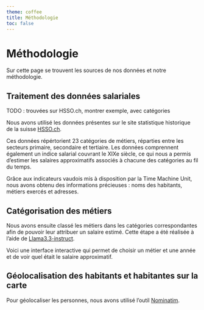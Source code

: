 ```yaml
---
theme: coffee 
title: Méthodologie
toc: false
---
```


# Méthodologie

Sur cette page se trouvent les sources de nos données et notre méthodologie.

## Traitement des données salariales

TODO : trouvées sur HSSO.ch, montrer exemple, avec catégories

Nous avons utilisé les données présentes sur le site statistique historique de la suisse [HSSO.ch](https://hsso.ch/).

Ces données répértorient 23 catégories de métiers, réparties entre les secteurs primaire, secondaire et tertiaire. Les données comprennent également un indice salarial couvrant le XIXe siècle, ce qui nous a permis d’estimer les salaires approximatifs associés à chacune des catégories au fil du temps.

Grâce aux indicateurs vaudois mis à disposition par la Time Machine Unit, nous avons obtenu des informations précieuses : noms des habitants, métiers exercés et adresses. 

## Catégorisation des métiers

Nous avons ensuite classé les métiers dans les catégories correspondantes afin de pouvoir leur attribuer un salaire estimé. Cette étape a été réalisée à l’aide de [Llama3.3-instruct](https://huggingface.co/meta-llama/Llama-3.2-1B).

Voici une interface interactive qui permet de choisir un métier et une année et de voir quel était le salaire approximatif.


## Géolocalisation des habitants et habitantes sur la carte

Pour géolocaliser les personnes, nous avons utilisé l’outil [Nominatim](https://nominatim.org/).